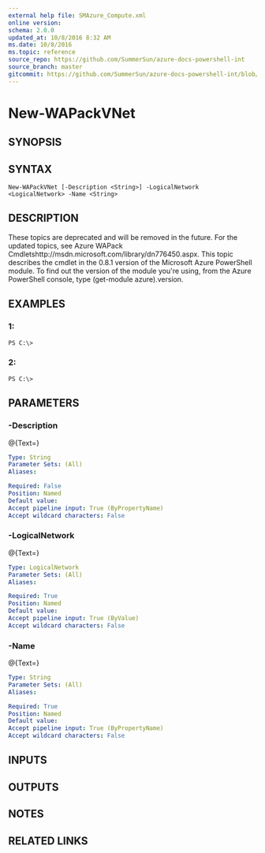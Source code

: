 ```yaml
---
external help file: SMAzure_Compute.xml
online version: 
schema: 2.0.0
updated_at: 10/8/2016 8:32 AM
ms.date: 10/8/2016
ms.topic: reference
source_repo: https://github.com/SummerSun/azure-docs-powershell-int
source_branch: master
gitcommit: https://github.com/SummerSun/azure-docs-powershell-int/blob/3c5913303624ba7a7970d6758aac68ea04359cee/azureps-cmdlets-docs/Service%20Management/v1.0/Compute/New-WAPackVNet.md
---
```


# New-WAPackVNet
## SYNOPSIS

## SYNTAX

```
New-WAPackVNet [-Description <String>] -LogicalNetwork <LogicalNetwork> -Name <String>
```

## DESCRIPTION
These topics are deprecated and will be removed in the future.
For the updated topics, see  Azure WAPack Cmdletshttp://msdn.microsoft.com/library/dn776450.aspx.
This topic describes the cmdlet in the 0.8.1 version of the Microsoft Azure PowerShell module.
To find out the version of the module you're using, from the Azure PowerShell console, type (get-module azure).version.

## EXAMPLES

### 1:
```
PS C:\>
```

### 2:
```
PS C:\>
```

## PARAMETERS

### -Description
@{Text=}

```yaml
Type: String
Parameter Sets: (All)
Aliases: 

Required: False
Position: Named
Default value: 
Accept pipeline input: True (ByPropertyName)
Accept wildcard characters: False
```

### -LogicalNetwork
@{Text=}

```yaml
Type: LogicalNetwork
Parameter Sets: (All)
Aliases: 

Required: True
Position: Named
Default value: 
Accept pipeline input: True (ByValue)
Accept wildcard characters: False
```

### -Name
@{Text=}

```yaml
Type: String
Parameter Sets: (All)
Aliases: 

Required: True
Position: Named
Default value: 
Accept pipeline input: True (ByPropertyName)
Accept wildcard characters: False
```

## INPUTS

## OUTPUTS

## NOTES

## RELATED LINKS

